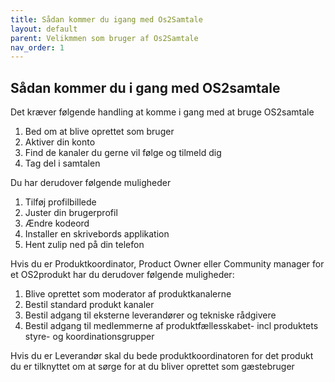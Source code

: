 ```yaml
---
title: Sådan kommer du igang med Os2Samtale
layout: default
parent: Velikmmen som bruger af Os2Samtale  
nav_order: 1
---
```


## Sådan kommer du i gang med OS2samtale

Det kræver følgende handling at komme i gang med at bruge OS2samtale

1. Bed om at blive oprettet som bruger 
2. Aktiver din konto
3. Find de kanaler du gerne vil følge og tilmeld dig
4. Tag del i samtalen

Du har derudover følgende muligheder 

1. Tilføj profilbillede 
2. Juster din brugerprofil  
3. Ændre kodeord
4. Installer en skrivebords applikation
5. Hent zulip ned på din telefon

  
Hvis du er Produktkoordinator, Product Owner eller Community manager for et OS2produkt har du derudover følgende muligheder:

1. Blive oprettet som moderator af produktkanalerne
2. Bestil standard produkt kanaler
3. Bestil adgang til eksterne leverandører  og tekniske rådgivere
4. Bestil adgang til medlemmerne af produktfællesskabet- incl produktets styre- og koordinationsgrupper

Hvis du er Leverandør  skal du bede produktkoordinatoren for det produkt du er tilknyttet om at sørge for at du bliver oprettet som gæstebruger
